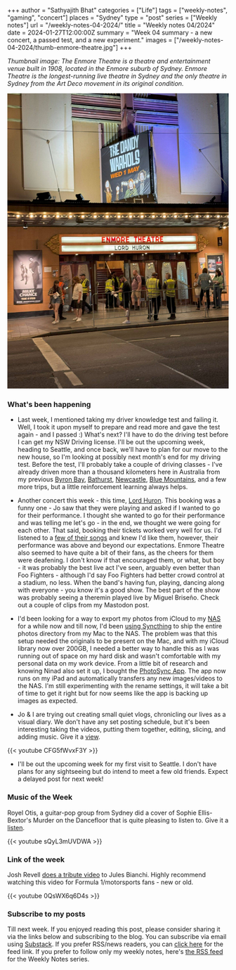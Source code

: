 +++
author = "Sathyajith Bhat"
categories = ["Life"]
tags = ["weekly-notes", "gaming", "concert"]
places = "Sydney"
type = "post"
series = ["Weekly notes"]
url = "/weekly-notes-04-2024/"
title = "Weekly notes 04/2024"
date = 2024-01-27T12:00:00Z
summary = "Week 04 summary - a new concert, a passed test, and a new experiment."
images = ["/weekly-notes-04-2024/thumb-enmore-theatre.jpg"]
+++

_Thumbnail image: The Enmore Theatre is a theatre and entertainment venue built in 1908, located in the Enmore suburb of Sydney. Enmore Theatre is the longest-running live theatre in Sydney and the only theatre in Sydney from the Art Deco movement in its original condition._ 

![](thumb-enmore-theatre.jpg)


### What's been happening

* Last week, I mentioned taking my driver knowledge test and failing it. Well, I took it upon myself to prepare and read more and gave the test again - and I passed :) What's next? I'll have to do the driving test before I can get my NSW Driving license. I'll be out the upcoming week, heading to Seattle, and once back, we'll have to plan for our move to the new house, so I'm looking at possibly next month's end for my driving test. Before the test, I'll probably take a couple of driving classes - I've already driven more than a thousand kilometers here in Australia from my previous [Byron Bay](https://sathyabh.at/2023/01/07/a-look-back-at-2022/), [Bathurst](/2023/05/22/weekly-notes-20-2023/), [Newcastle](/2023/03/20/weekly-notes-11-2023/), [Blue Mountains](/2023/05/07/blue-mountains-day-trip-travelogue/), and a few more trips, but a little reinforcement learning always helps. 

* Another concert this week - this time, [Lord Huron](https://www.last.fm/music/Lord+Huron). This booking was a funny one - Jo saw that they were playing and asked if I wanted to go for their performance. I thought she wanted to go for their performance and was telling me let's go - in the end, we thought we were going for each other. That said, booking their tickets worked very well for us. I'd listened to a [few of their songs](https://www.last.fm/user/sathyabhat/library/music/Lord+Huron?date_preset=ALL) and knew I'd like them, however, their performance was above and beyond our expectations. Enmore Theatre also seemed to have quite a bit of their fans, as the cheers for them were deafening. I don't know if that encouraged them, or what, but boy - it was probably the best live act I've seen, arguably even better than Foo Fighters - although I'd say Foo Fighters had better crowd control at a stadium, no less. When the band's having fun, playing, dancing along with everyone - you know it's a good show. The best part of the show was probably seeing a theremin played live by Miguel Briseño. Check out a couple of clips from my Mastodon post.

* I'd been looking for a way to export my photos from iCloud to my [NAS](https://sathyabh.at/nas) for a while now and till now, I'd been [using Syncthing](/2023/02/12/weekly-notes-06-2023/) to ship the entire photos directory from my Mac to the NAS. The problem was that this setup needed the originals to be present on the Mac, and with my iCloud library now over 200GB, I needed a better way to handle this as I was running out of space on my hard disk and wasn't comfortable with my personal data on my work device. From a little bit of research and knowing Ninad also set it up, I bought the [PhotoSync App](https://www.photosync-app.com/home). The app now runs on my iPad and automatically transfers any new images/videos to the NAS. I'm still experimenting with the rename settings, it will take a bit of time to get it right but for now seems like the app is backing up images as expected.

*  Jo & I are trying out creating small quiet vlogs, chronicling our lives as a visual diary. We don't have any set posting schedule, but it's been interesting taking the videos, putting them together, editing, slicing, and adding music. Give it a [view](https://www.youtube.com/watch?v=CFG5fWvxF3Y).

{{< youtube CFG5fWvxF3Y >}}

* I'll be out the upcoming week for my first visit to Seattle. I don't have plans for any sightseeing but do intend to meet a few old friends. Expect a delayed post for next week!

### Music of the Week

Royel Otis, a guitar-pop group from Sydney did a cover of Sophie Ellis-Bextor's Murder on the Dancefloor that is quite pleasing to listen to. Give it a [listen](https://www.youtube.com/watch?v=sQyL3mUVDWA). 

{{< youtube sQyL3mUVDWA >}}

### Link of the week

Josh Revell [does a tribute video](https://www.youtube.com/watch?v=0QsWX6q6D4s) to Jules Bianchi. Highly recommend watching this video for Formula 1/motorsports fans - new or old. 

{{< youtube 0QsWX6q6D4s >}}

### Subscribe to my posts

Till next week. If you enjoyed reading this post, please consider sharing it via the links below and subscribing to the blog. You can subscribe via email using [Substack](https://sathyabhat.substack.com/). If you prefer RSS/news readers, you can [click here](https://sathyabh.at/index.xml) for the feed link. If you prefer to follow only my weekly notes, here's [the RSS feed](https://sathyabh.at/series/weekly-notes/index.xml) for the Weekly Notes series. 